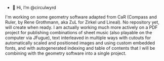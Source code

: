 - 👋 Hi, I’m @circulwyrd 

I'm working on some geometry software adapted from CaR (Compass and Ruler, by Rene Grothmann, aka ZuL for Zirkel und Lineal).
No repository yet, will create when ready. I am actually working much more actively on a PDF project for publishing combinations
of sheet music (also playable on the computer via JFugue), text interleaved in multiple ways with cutouts for automatically 
scaled and positioned images and using custom embedded fonts, and with autogenerated indexing and table of contents that I will 
be combining with the geometry software into a single project.
